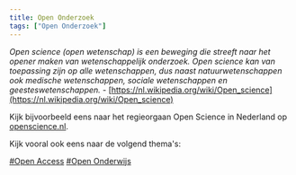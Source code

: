 ```yaml
---
title: Open Onderzoek
tags: ["Open Onderzoek"]
---
```

<em>Open science (open wetenschap) is een beweging die streeft naar het opener maken van wetenschappelijk onderzoek. Open science kan van toepassing zijn op alle wetenschappen, dus naast natuurwetenschappen ook medische wetenschappen, sociale wetenschappen en geesteswetenschappen.</em> - [https://nl.wikipedia.org/wiki/Open_science](https://nl.wikipedia.org/wiki/Open_science)

Kijk bijvoorbeeld eens naar het regieorgaan Open Science in Nederland op [openscience.nl](https://www.openscience.nl/).

Kijk vooral ook eens naar de volgend thema's:

<a href="/tags/open-access" class="tag open-access">#Open Access</a> <a href="/tags/open-onderwijs" class="tag open-onderwijs">#Open Onderwijs</a>
